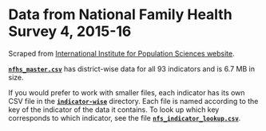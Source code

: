# Data from National Family Health Survey 4, 2015-16

Scraped from [International Institute for Population Sciences website](http://rchiips.org/NFHS/districtfactsheet_NFHS-4.shtml).

**[`nfhs_master.csv`](https://github.com/HindustanTimesLabs/nfhs-data/blob/master/nfhs_master.csv)** has district-wise data for all 93 indicators and is 6.7 MB in size.

If you would prefer to work with smaller files, each indicator has its own CSV file in the **[`indicator-wise`](https://github.com/HindustanTimesLabs/nfhs-data/tree/master/indicator-wise)** directory. Each file is named according to the key of the indicator of the data it contains. To look up which key corresponds to which indicator, see the file **[`nfs_indicator_lookup.csv`](https://github.com/HindustanTimesLabs/nfhs-data/blob/master/nfhs_indicator_lookup.csv)**.
